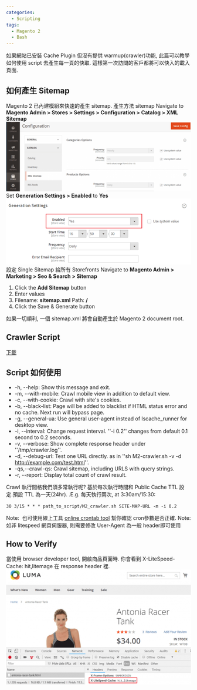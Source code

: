 ```yaml
---
categories:
  - Scripting
tags:
  - Magento 2
  - Bash
---
```


如果網站已安裝 Cache Plugin 但沒有提供 warmup(crawler)功能, 此篇可以教學如何使用 script 去產生每一頁的快取. 這樣第一次訪問的客戶都將可以快入的載入頁面.

## 如何產生 Sitemap

Magento 2 已內建模組來快速的產生 sitemap. 產生方法 sitemap Navigate to **Magento Admin > Stores > Settings > Configuration > Catalog > XML Sitemap** ![](/assets/images/m2-4-1024x384.png) Set **Generation Settings > Enabled** to **Yes** ![](/assets/images/m2-5.png) 設定 Single Sitemap 給所有 Storefronts Navigate to **Magento Admin > Marketing > Seo & Search > Sitemap**

1.  Click the **Add Sitemap** button
2.  Enter values
3.  Filename: **sitemap.xml** Path: **/**
4.  Click the Save & Generate button

如果一切順利, 一個 sitemap.xml 將會自動產生於 Magento 2 document root.

## Crawler Script

<a href="#" class="btn btn--info">[下載](https://www.litespeedtech.com/packages/litemage2.0/M2-crawler.sh)</a>

<script src="https://gist.github.com/Code-Egg/188dd65ec4c69f517c50a66bedeb759d.js"></script>

## Script 如何使用

* -h, --help: Show this message and exit.
* -m, --with-mobile: Crawl mobile view in addition to default view.
* -c, --with-cookie: Crawl with site's cookies.
* -b, --black-list: Page will be added to blacklist if HTML status error and no cache. Next run will bypass page.
* -g, --general-ua: Use general user-agent instead of lscache_runner for desktop view.
* -i, --interval: Change request interval. ''-i 0.2'' changes from default 0.1 second to 0.2 seconds.
* -v, --verbose: Show complete response header under ''/tmp/crawler.log''.
* -d, --debug-url: Test one URL directly. as in ''sh M2-crawler.sh -v -d http://example.com/test.html''.
* -qs,--crawl-qs: Crawl sitemap, including URLS with query strings.
* -r, --report: Display total count of crawl result.

Crawl 執行間格我們須多常執行呢? 基於每次執行時間和 Public Cache TTL 設定.預設 TTL 為一天(24hr). .E.g. 每天執行兩次, at 3:30am/15:30:
```
30 3/15 * * * path_to_script/M2_crawler.sh SITE-MAP-URL -m -i 0.2
```
Note:  也可使用線上工具 [online crontab tool](https://crontab.guru/|online) 幫你確認 cron參數是否正確. Note: 如非 litespeed 網頁伺服器, 則需要修改 User-Agent 為一般 header即可使用

## How to Verify

當使用 browser developer tool, 開啟商品頁面時. 你會看到 X-LiteSpeed-Cache: hit,litemage 在 response header 裡. ![](/assets/images/m2-3-1024x633.png)
